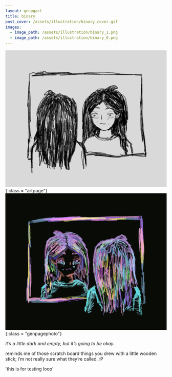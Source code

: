 ```yaml
---
layout: genpgart
title: binary
post_cover: /assets/illustration/binary_cover.gif
images: 
  - image_path: /assets/illustration/binary_1.png
  - image_path: /assets/illustration/binary_0.png
---
```


![downloadimg](/assets/illustration/binary_1.png){:class = "artpage"}
![downloadimg](/assets/illustration/binary_0.png){:class = "genpagephoto"}


*it’s a little dark and empty, but it’s going to be okay.* 




reminds me of those scratch board things you drew with a little wooden stick; i’m not really sure what they’re called. :P

'this is for testing loop'

